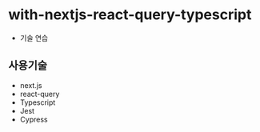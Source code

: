 # with-nextjs-react-query-typescript
- 기술 연습

## 사용기술 
- next.js
- react-query
- Typescript
- Jest
- Cypress
